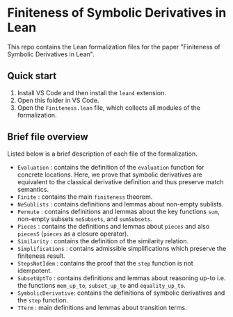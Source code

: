# Finiteness of Symbolic Derivatives in Lean

This repo contains the Lean formalization files for the paper "Finiteness of Symbolic Derivatives in Lean".

## Quick start
  1. Install VS Code and then install the `lean4` extension.
  2. Open this folder in VS Code.
  3. Open the `Finiteness.lean` file, which collects all modules of the formalization.

## Brief file overview
Listed below is a brief description of each file of the formalization.

- `Evaluation` : contains the definition of the `evaluation` function for concrete locations. Here, we prove that symbolic derivatives are equivalent to the classical derivative definition and thus preserve match semantics. 
- `Finite` : contains the main `finiteness` theorem.
- `NeSublists` : contains definitions and lemmas about non-empty sublists.
- `Permute` : contains definitions and lemmas about the key functions `sum`, non-empty subsets `neSubsets`, and `sumSubsets`.
- `Pieces` : contains the definitions and lemmas about `pieces` and also `piecesS` (`pieces` as a closure operator).
- `Similarity` : contains the definition of the similarity relation.
- `Simplifications` : contains admissible simplifications which preserve the finiteness result.
- `StepsNotIdem` : contains the proof that the `step` function is not idempotent. 
- `SubsetUptTo` : contains definitions and lemmas about reasoning up-to i.e. the functions  `mem_up_to`, `subset_up_to` and `equality_up_to`.
- `SymbolicDerivative`: contains the definitions of symbolic derivatives and the `step` function.
- `TTerm` : main definitions and lemmas about transition terms.